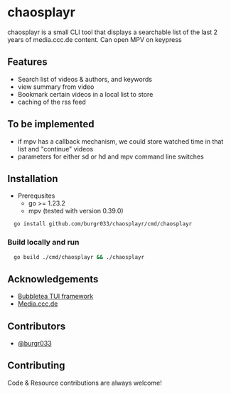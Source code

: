 # chaosplayr

chaosplayr is a small CLI tool that displays a searchable list of the last 2 years of media.ccc.de content. Can open MPV on keypress

## Features

- Search list of videos & authors, and keywords
- view summary from video
- Bookmark certain videos in a local list to store
- caching of the rss feed


## To be implemented

- if mpv has a callback mechanism, we could store watched time in that list and "continue" videos 
- parameters for either sd or hd and mpv command line switches

## Installation

* Prerequsites
    * go >= 1.23.2
    * mpv (tested with version 0.39.0)

```bash
  go install github.com/burgr033/chaosplayr/cmd/chaosplayr
```

### Build locally and run

```bash
  go build ./cmd/chaosplayr && ./chaosplayr
```

## Acknowledgements

 - [Bubbletea TUI framework](https://github.com/charmbracelet/bubbletea)
 - [Media.ccc.de](https://media.ccc.de)


## Contributors

- [@burgr033](https://www.github.com/burgr033)


## Contributing

Code & Resource contributions are always welcome!
